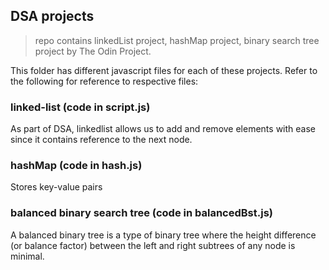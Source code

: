## DSA projects
> repo contains linkedList project, hashMap project, binary search tree project by The Odin Project.

This folder has different javascript files for each of these projects.
Refer to the following for reference to respective files:

### linked-list (code in script.js)

As part of DSA, linkedlist allows us to add and remove elements with ease since it contains reference to the next node.

### hashMap (code in hash.js)

Stores key-value pairs

### balanced binary search tree (code in balancedBst.js)

A balanced binary tree is a type of binary tree where the height difference (or balance factor) between the left and right subtrees of any node is minimal.

